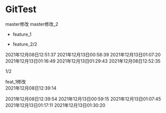 # GitTest
master修改
master修改_2

- feature_1

- feature_2/2

2021年12月08日12:51:37 2021年12月13日00:58:39 2021年12月13日01:07:20 2021年12月13日01:16:49 2021年12月13日01:29:43
2021年12月08日12:52:35

1/2

feat_1修改  
2021年12月08日12:39:14

2021年12月08日12:39:54 2021年12月13日00:59:15 2021年12月13日01:07:45 2021年12月13日01:17:11 2021年12月13日01:30:20